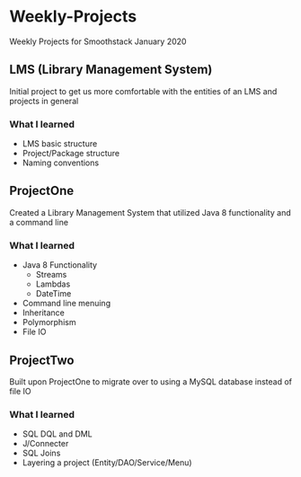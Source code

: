 # Weekly-Projects
Weekly Projects for Smoothstack January 2020

## LMS (Library Management System)
Initial project to get us more comfortable with the entities of an LMS and projects in general

### What I learned
- LMS basic structure
- Project/Package structure
- Naming conventions

## ProjectOne
Created a Library Management System that utilized Java 8 functionality and a command line

### What I learned
- Java 8 Functionality
  - Streams
  - Lambdas
  - DateTime
- Command line menuing
- Inheritance
- Polymorphism
- File IO

## ProjectTwo
Built upon ProjectOne to migrate over to using a MySQL database instead of file IO

### What I learned
- SQL DQL and DML
- J/Connecter
- SQL Joins
- Layering a project (Entity/DAO/Service/Menu)
